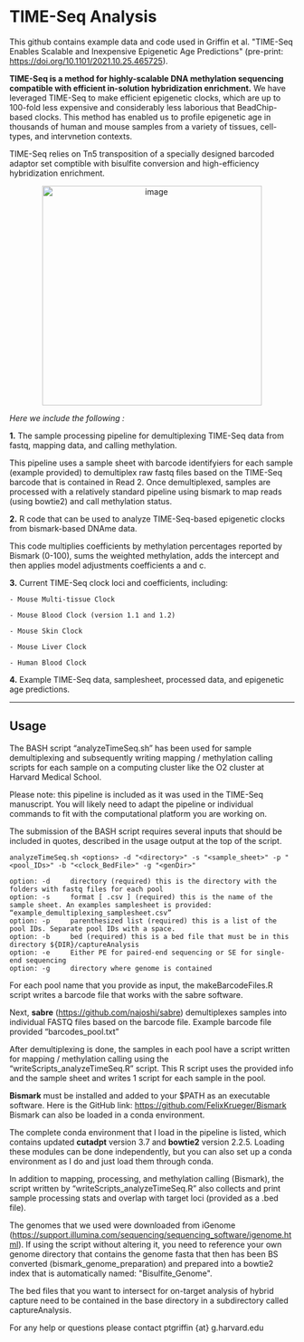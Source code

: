 # TIME-Seq Analysis 

This github contains example data and code used in Griffin et al. "TIME-Seq Enables Scalable and Inexpensive Epigenetic Age Predictions" (pre-print: https://doi.org/10.1101/2021.10.25.465725).

**TIME-Seq is a method for highly-scalable  DNA methylation sequencing compatible with efficient in-solution hybridization enrichment.** We have leveraged TIME-Seq to make efficient epigenetic clocks, which are up to 100-fold less expensive and considerably less laborious that BeadChip-based clocks. This method has enabled us to profile epigenetic age in thousands of human and mouse samples from a variety of tissues, cell-types, and intervnetion contexts. 

TIME-Seq relies on Tn5 transposition of a specially designed barcoded adaptor set comptible with bisulfite conversion and high-efficiency hybridization enrichment. 

<p align="center"><img width="388" alt="image" src="https://user-images.githubusercontent.com/94640617/232860614-6e23660e-c1a9-4e44-a9c7-526bf1351902.png"><p>

_Here we include the following :_

**1.** The sample processing pipeline for demultiplexing TIME-Seq data from fastq, mapping data, and calling methylation. 

This pipeline uses a sample sheet with barcode identifyiers for each sample (example provided) to demultiplex raw fastq files based on the TIME-Seq barcode that is contained in Read 2. Once demultiplexed, samples are processed with a relatively standard pipeline using bismark to map reads (using bowtie2) and call methylation status. 

**2.** R code that can be used to analyze TIME-Seq-based epigenetic clocks from bismark-based DNAme data. 

This code multiplies coefficients by methylation percentages reported by Bismark (0-100), sums the weighted methylation, adds the intercept and then applies model adjustments coefficients a and c.

**3.** Current TIME-Seq clock loci and coefficients, including:

    - Mouse Multi-tissue Clock
    
    - Mouse Blood Clock (version 1.1 and 1.2)
    
    - Mouse Skin Clock
    
    - Mouse Liver Clock
    
    - Human Blood Clock

**4.** Example TIME-Seq data, samplesheet, processed data, and epigenetic age predictions.

_____________

## Usage
The BASH script “analyzeTimeSeq.sh” has been used for sample demultiplexing and subsequently writing mapping / methylation calling scripts for each sample on a computing cluster like the O2 cluster at Harvard Medical School. 

Please note: this pipeline is included as it was used in the TIME-Seq manuscript. You will likely need to adapt the pipeline or individual commands to fit with the computational platform you are working on.

The submission of the BASH script requires several inputs that should be included in quotes, described in the usage output at the top of the script. 

```
analyzeTimeSeq.sh <options> -d "<directory>" -s "<sample_sheet>" -p "<pool_IDs>" -b "<clock_BedFile>" -g "<genDir>"

option: -d     directory (required) this is the directory with the folders with fastq files for each pool
option: -s     format [ .csv ] (required) this is the name of the sample sheet. An examples samplesheet is provided: “example_demultiplexing_samplesheet.csv”
option: -p     parenthesized list (required) this is a list of the pool IDs. Separate pool IDs with a space.
option: -b     bed (required) this is a bed file that must be in this directory ${DIR}/captureAnalysis
option: -e     Either PE for paired-end sequencing or SE for single-end sequencing
option: -g     directory where genome is contained
```

For each pool name that you provide as input, the makeBarcodeFiles.R script writes a barcode file that works with the sabre software.

Next, **sabre** (https://github.com/najoshi/sabre) demultiplexes samples into individual FASTQ files based on the barcode file. 
Example barcode file provided “barcodes_pool.txt”

After demultiplexing is done, the samples in each pool have a script written for mapping / methylation calling using the “writeScripts_analyzeTimeSeq.R” script. 
This R script uses the provided info and the sample sheet and writes 1 script for each sample in the pool. 

**Bismark** must be installed and added to your $PATH as an executable software. Here is the GitHub link: https://github.com/FelixKrueger/Bismark 
Bismark can also be loaded in a conda environment. 

The complete conda environment that I load in the pipeline is listed, which contains updated **cutadpt** version 3.7 and **bowtie2** version 2.2.5. Loading these modules can be done independently, but you can also set up a conda environment as I do and just load them through conda.

In addition to mapping, processing, and methylation calling (Bismark), the script written by “writeScripts_analyzeTimeSeq.R” also collects and print sample processing stats and overlap with target loci (provided as a .bed file).

The genomes that we used were downloaded from iGenome (https://support.illumina.com/sequencing/sequencing_software/igenome.html). If using the script without altering it, you need to reference your own genome directory that contains the genome fasta that then has been BS converted (bismark_genome_preparation) and prepared into a bowtie2 index that is automatically named: "Bisulfite_Genome".

The bed files that you want to intersect for on-target analysis of hybrid capture need to be contained in the base directory in a subdirectory called captureAnalysis.

For any help or questions please contact ptgriffin {at} g.harvard.edu 
